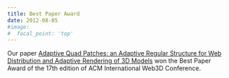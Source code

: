 ```yaml
---
title: Best Paper Award
date: 2012-08-05
#image:
#  focal_point: 'top'
---
```


Our paper [Adaptive Quad Patches: an Adaptive Regular Structure for Web Distribution and Adaptive Rendering of 3D Models](http://vcg.isti.cnr.it/Publications/2012/GMBGD12/) won the Best Paper Award of the 17th edition of ACM International Web3D Conference.